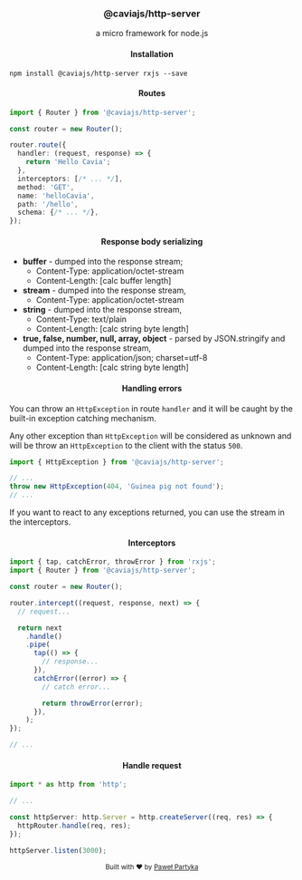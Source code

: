 <div align="center">
<h3>@caviajs/http-server</h3>
<p>a micro framework for node.js</p>
</div>

<div align="center">
<h4>Installation</h4>
</div>

```shell
npm install @caviajs/http-server rxjs --save
```

<div align="center">
<h4>Routes</h4>
</div>

```typescript
import { Router } from '@caviajs/http-server';

const router = new Router();

router.route({
  handler: (request, response) => {
    return 'Hello Cavia';
  },
  interceptors: [/* ... */],
  method: 'GET',
  name: 'helloCavia',
  path: '/hello',
  schema: {/* ... */},
});
```

<div align="center">
<h4>Response body serializing</h4>
</div>

* **buffer** - dumped into the response stream;
  * Content-Type: application/octet-stream
  * Content-Length: [calc buffer length]
* **stream** - dumped into the response stream,
  * Content-Type: application/octet-stream
* **string** - dumped into the response stream,
  * Content-Type: text/plain
  * Content-Length: [calc string byte length]
* **true, false, number, null, array, object** - parsed by JSON.stringify and dumped into the response stream,
  * Content-Type: application/json; charset=utf-8
  * Content-Length: [calc string byte length]

<div align="center">
<h4>Handling errors</h4>
</div>

You can throw an `HttpException` in route `handler` and it will be caught by the built-in exception catching mechanism.

Any other exception than `HttpException` will be considered as unknown and will be throw an `HttpException` to the
client with the status `500`.

```typescript
import { HttpException } from '@caviajs/http-server';

// ...
throw new HttpException(404, 'Guinea pig not found');
// ...
```

If you want to react to any exceptions returned, you can use the stream in the interceptors.

<div align="center">
<h4>Interceptors</h4>
</div>

```typescript
import { tap, catchError, throwError } from 'rxjs';
import { Router } from '@caviajs/http-server';

const router = new Router();

router.intercept((request, response, next) => {
  // request...

  return next
    .handle()
    .pipe(
      tap(() => {
        // response...
      }),
      catchError((error) => {
        // catch error...

        return throwError(error);
      }),
    );
});

// ...
```

<div align="center">
<h4>Handle request</h4>
</div>

```typescript
import * as http from 'http';

// ...

const httpServer: http.Server = http.createServer((req, res) => {
  httpRouter.handle(req, res);
});

httpServer.listen(3000);
```

<div align="center">
  <sub>Built with ❤︎ by <a href="https://partyka.dev" target="_blank">Paweł Partyka</a></sub>
</div>
